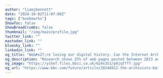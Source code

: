 ```yaml
---
author: "liamjbennett"
date: "2024-10-02T11:07:00Z"
tags: ["bookmarks"]
ShowToc: false
ShowBreadCrumbs: false
thumbnail: "/img/main/profile.jpg"
twitter_link: ""
mastodon_link: ""
bluesky_link: ""
linkedin_link: ""
og_title: "We&#x27;re losing our digital history. Can the Internet Archive save it?"
og_description: "Research shows 25% of web pages posted between 2013 and 2023 have vanished. A few organisations are racing to save the echoes of the web, but new risks threaten their very existence."
og_image: "https://ychef.files.bbci.co.uk/624x351/p0jqfff7.jpg"
og_url: "https://www.bbc.com/future/article/20240912-the-archivists-battling-to-save-the-internet"
---
```

